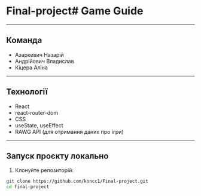# Final-project# Game Guide


---

## Команда

- Азаркевич Назарій
- Андрійович Владислав
- Кіцера Аліна

---

## Технології

- React
- react-router-dom
- CSS
- useState, useEffect
- RAWG API (для отримання даних про ігри)  

---

## Запуск проєкту локально

1. Клонуйте репозиторій:

```bash
git clone https://github.com/koncc1/Final-project.git
cd final-project
